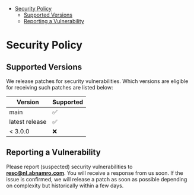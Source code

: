 - [Security Policy](#security-policy)
  - [Supported Versions](#supported-versions)
  - [Reporting a Vulnerability](#reporting-a-vulnerability)

# Security Policy

## Supported Versions

We release patches for security vulnerabilities. Which versions are eligible for
receiving such patches are listed below:

| Version | Supported          |
| ------- | ------------------ |
| main  | :white_check_mark:  |
| latest release  | :white_check_mark: |
| < 3.0.0   | :x:                |


## Reporting a Vulnerability

Please report (suspected) security vulnerabilities to
**[resc@nl.abnamro.com](mailto:resc@nl.abnamro.com)**. You will receive a response from
us soon. If the issue is confirmed, we will release a patch as soon
as possible depending on complexity but historically within a few days.